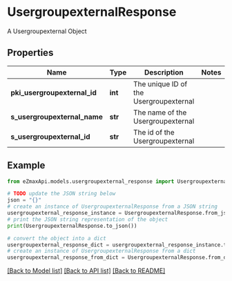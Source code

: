 # UsergroupexternalResponse

A Usergroupexternal Object

## Properties

Name | Type | Description | Notes
------------ | ------------- | ------------- | -------------
**pki_usergroupexternal_id** | **int** | The unique ID of the Usergroupexternal | 
**s_usergroupexternal_name** | **str** | The name of the Usergroupexternal | 
**s_usergroupexternal_id** | **str** | The id of the Usergroupexternal | 

## Example

```python
from eZmaxApi.models.usergroupexternal_response import UsergroupexternalResponse

# TODO update the JSON string below
json = "{}"
# create an instance of UsergroupexternalResponse from a JSON string
usergroupexternal_response_instance = UsergroupexternalResponse.from_json(json)
# print the JSON string representation of the object
print(UsergroupexternalResponse.to_json())

# convert the object into a dict
usergroupexternal_response_dict = usergroupexternal_response_instance.to_dict()
# create an instance of UsergroupexternalResponse from a dict
usergroupexternal_response_from_dict = UsergroupexternalResponse.from_dict(usergroupexternal_response_dict)
```
[[Back to Model list]](../README.md#documentation-for-models) [[Back to API list]](../README.md#documentation-for-api-endpoints) [[Back to README]](../README.md)


